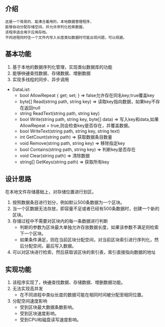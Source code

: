 ﻿## 介绍
    这是一个简易的、能凑合着用的，本地数据管理程序，
    能够自动分配存储空间，并允许序列化检索数据，
    该程序适合用于应用存档，
    不同进程同时往一个文件内写入长度类似数据时可能出现问题，可以规避。

## 基本功能
1. 基于本地的数据序列化管理，实现类似数据库的功能
2. 能够~~快速~~查找数据、存储数据、增删数据
3. 实现多线程的同步、异步调用
+ DataList:
    - bool AllowRepeat { get; set; } => false允许存在同名key;true覆盖key
    - byte[] Read(string path, string key) => 读取key指向数据，如果key不存在返回null
    - string ReadText(string path, string key)
    - bool Write(string path, string key, byte[] data) => 写入key和data,如果AllowRepeat = true,则会检查key是否存在，并覆盖数据。
    - bool WriteText(string path, string key, string text)
    - int GetCount(string path) => 获取数据条目数量
    - void Remove(string path, string key) => 移除指定key
    - bool Contains(string path, string key) => 判断key是否存在
    - void Clear(string path) => 清除数据
    - string[] GetKeys(string path) => 获取所有key

## 设计思路

在本地文件存储基础上，对存储位置进行划区。
1. 按照数据条目进行划分，例如默认500条数据为一个区块。
2. 当一个区数据无法存放，即容量不足或者已经有500条数据时，创建一个新的区块。
3. 存储过程中不需要对区块内的每一条数据进行判断
    - 判断的参数为区块最大单独允许存放数据长度，如果该参数不满足则检索下一个区块。
    - 如果条件满足，则在当前区块分配空间，对当前区块索引进行序列化，然后分配空间，最后写入数据。
4. 可以对区块进行检索，然后获取该区块的索引表，索引直接指向数据的地址

## 实现功能
1. 该程序实现了，~~快速~~查找数据、存储数据、增删数据功能。
2. 无法实现高并发
    - 在不同进程中类似长度的数据可能在相同时间被分配至相同位置。
3. 分配空间速度影响
    - 受到区块最大数据条数影响。
    - 受到区块速度影响。
    - 受到CPU和磁盘读写速度影响。


